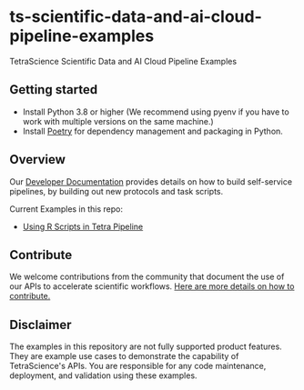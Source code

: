 # ts-scientific-data-and-ai-cloud-pipeline-examples
TetraScience Scientific Data and AI Cloud Pipeline Examples

## Getting started

* Install Python 3.8 or higher (We recommend using pyenv if you have to work with multiple versions on the same machine.)
* Install [Poetry](https://python-poetry.org/docs/) for dependency management and packaging in Python.

## Overview

Our [Developer Documentation](https://developers.tetrascience.com/docs/self-service-pipelines-overview) provides details on how to build self-service pipelines, by building out new protocols and task scripts.

Current Examples in this repo:

* [Using R Scripts in Tetra Pipeline](https://github.com/tetrascience/ts-scientific-data-and-ai-cloud-pipeline-examples/tree/main/examples/using-r-scripts)

## Contribute

We welcome contributions from the community that document the use of our APIs to accelerate scientific workflows. [Here are more details on how to contribute.](https://github.com/tetrascience/ts-scientific-data-and-ai-cloud-pipeline-examples/Contributing.md)

## Disclaimer

The examples in this repository are not fully supported product features. They are example use cases to demonstrate the capability of TetraScience's APIs. You are responsible for any code maintenance, deployment, and validation using these examples.
